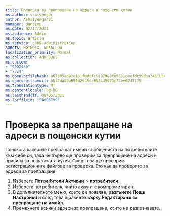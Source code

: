 ```yaml
---
title: Проверка за препращане на адреси в пощенски кутии
ms.author: v-aiyengar
author: AshaIyengar21
manager: dansimp
ms.date: 02/17/2021
ms.audience: Admin
ms.topic: article
ms.service: o365-administration
ROBOTS: NOINDEX, NOFOLLOW
localization_priority: Normal
ms.collection: Adm_O365
ms.custom:
- "9002486"
- "7524"
ms.openlocfilehash: a67305ed92e181f0ddfc5a929e8fe9631ceefdc99dea34118bc99975461f3868
ms.sourcegitcommit: b5f7da89a650d2915dc652449623c78be6247175
ms.translationtype: MT
ms.contentlocale: bg-BG
ms.lasthandoff: 08/05/2021
ms.locfileid: "54005799"
---
```

# <a name="check-for-forwarding-addresses-on-mailboxes"></a>Проверка за препращане на адреси в пощенски кутии

Понякога хакерите препращат имейл съобщенията на потребителите към себе си, така че първо ще проверим за препращане на адреси и правила за пощенската кутия. След това ще проверим регистрационните файлове за проверка. Ето как да проверите за адреси за препращане:

1. Изберете **Потребители Активни**  >  **потребители**.
1. Изберете потребителя, чийто акаунт е компрометиран.
1. В допълнителното меню, което се появява, **разгънете Поща Настройки** и след това щракнете **върху Редактиране** **за препращане на имейл**.
1. Премахнете всички адреси за препращане, които не разпознавате.